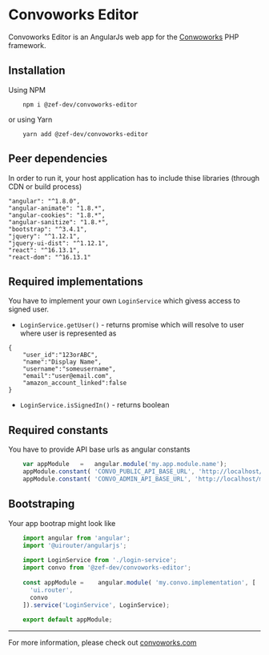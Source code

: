 # Convoworks Editor #

Convoworks Editor is an AngularJs web app for the [Conwoworks](https://github.com/zef-dev/convoworks-core) PHP framework.

## Installation

Using NPM

```
    npm i @zef-dev/convoworks-editor
```

or using Yarn

```
    yarn add @zef-dev/convoworks-editor
```


## Peer dependencies

In order to run it, your host application has to include thise libraries (through CDN or build process)

    "angular": "^1.8.0",
    "angular-animate": "1.8.*",
    "angular-cookies": "1.8.*",
    "angular-sanitize": "1.8.*",
    "bootstrap": "^3.4.1",
    "jquery": "^1.12.1",
    "jquery-ui-dist": "^1.12.1",
    "react": "^16.13.1",
    "react-dom": "^16.13.1"

## Required implementations

You have to implement your own `LoginService` which givess access to signed user.

* `LoginService.getUser()` - returns promise which will resolve to user where user is represented as 

```
{
    "user_id":"123orABC",
    "name":"Display Name",
    "username":"someusername",
    "email":"user@email.com",
    "amazon_account_linked":false
}
```

* `LoginService.isSignedIn()` - returns boolean


## Required constants

You have to provide API base urls as angular constants

```javascript
    var appModule   =   angular.module('my.app.module.name');
    appModule.constant( 'CONVO_PUBLIC_API_BASE_URL', 'http://localhost/myapp/rest_public/convo/v1');
    appModule.constant( 'CONVO_ADMIN_API_BASE_URL', 'http://localhost/myapp/rest_admin/convo/v1');
```

## Bootstraping

Your app bootrap might look like

```javascript
    import angular from 'angular';
    import '@uirouter/angularjs';
    
    import LoginService from './login-service';
    import convo from '@zef-dev/convoworks-editor';
    
    const appModule =    angular.module( 'my.convo.implementation', [
      'ui.router',
      convo
    ]).service('LoginService', LoginService);
    
    export default appModule;
```

---

For more information, please check out [convoworks.com](https://convoworks.com)